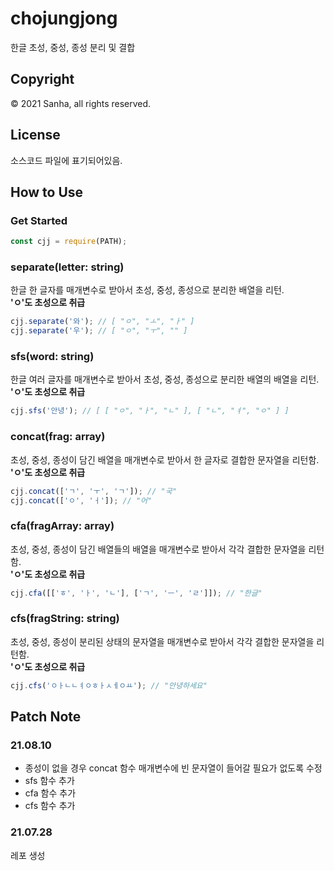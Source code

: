 # chojungjong
한글 초성, 중성, 종성 분리 및 결합

## Copyright
©️ 2021 Sanha, all rights reserved.

## License
소스코드 파일에 표기되어있음.

## How to Use

### Get Started
```javascript
const cjj = require(PATH);
```

### separate(letter: string)
한글 한 글자를 매개변수로 받아서 초성, 중성, 종성으로 분리한 배열을 리턴.
<br><strong>'ㅇ'도 초성으로 취급</strong>
```javascript
cjj.separate('와'); // [ "ㅇ", "ㅗ", "ㅏ" ]
cjj.separate('우'); // [ "ㅇ", "ㅜ", "" ]
```

### sfs(word: string)
한글 여러 글자를 매개변수로 받아서 초성, 중성, 종성으로 분리한 배열의 배열을 리턴. 
<br><strong>'ㅇ'도 초성으로 취급</strong>
```javascript
cjj.sfs('안녕'); // [ [ "ㅇ", "ㅏ", "ㄴ" ], [ "ㄴ", "ㅕ", "ㅇ" ] ]
```

### concat(frag: array)
초성, 중성, 종성이 담긴 배열을 매개변수로 받아서 한 글자로 결합한 문자열을 리턴함.
<br><strong>'ㅇ'도 초성으로 취급</strong>
```javascript
cjj.concat(['ㄱ', 'ㅜ', 'ㄱ']); // "국"
cjj.concat(['ㅇ', 'ㅓ']); // "어"
```

### cfa(fragArray: array)
초성, 중성, 종성이 담긴 배열들의 배열을 매개변수로 받아서 각각 결합한 문자열을 리턴함.
<br><strong>'ㅇ'도 초성으로 취급</strong>
```javascript
cjj.cfa([['ㅎ', 'ㅏ', 'ㄴ'], ['ㄱ', 'ㅡ', 'ㄹ']]); // "한글"
```

### cfs(fragString: string)
초성, 중성, 종성이 분리된 상태의 문자열을 매개변수로 받아서 각각 결합한 문자열을 리턴함.
<br><strong>'ㅇ'도 초성으로 취급</strong>
```javascript
cjj.cfs('ㅇㅏㄴㄴㅕㅇㅎㅏㅅㅔㅇㅛ'); // "안녕하세요"
```

## Patch Note

### 21.08.10
<ul>
  <li>종성이 없을 경우 concat 함수 매개변수에 빈 문자열이 들어갈 필요가 없도록 수정</li>
  <li>sfs 함수 추가</li>
  <li>cfa 함수 추가</li>
  <li>cfs 함수 추가</li>
</ul>

### 21.07.28
레포 생성
